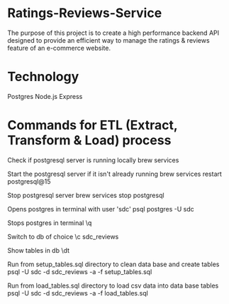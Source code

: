 # Ratings-Reviews-Service

The purpose of this project is to create a high performance backend API
designed to provide an efficient way to manage the ratings & reviews feature of an e-commerce website.

# Technology
Postgres
Node.js
Express

# Commands for ETL (Extract, Transform & Load) process
Check if postgresql server is running locally
brew services

Start the postgresql server if it isn't already running
brew services restart postgresql@15

Stop postgresql server
brew services stop postgresql

Opens postgres in terminal with user 'sdc'
psql postgres -U sdc

Stops postgres in terminal
\q

Switch to db of choice
\c sdc_reviews

Show tables in db
\dt

Run from setup_tables.sql directory to clean data base and create tables
psql -U sdc -d sdc_reviews -a -f setup_tables.sql

Run from load_tables.sql directory to load csv data into data base tables
psql -U sdc -d sdc_reviews -a -f load_tables.sql